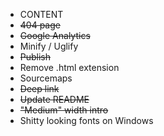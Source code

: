 <ul>
	<li>CONTENT</li>
	<li><del>404 page</del></li>
	<li><del>Google Analytics</del></li>
	<li>Minify / Uglify</li>
	<li><del>Publish</del></li>
	<li>Remove .html extension</li>
	<li>Sourcemaps</li>
	<li><del>Deep link</del></li>
	<li><del>Update README</del></li>
	<li><del>"Medium" width intro</del></li>
	<li>Shitty looking fonts on Windows</li>
</ul>